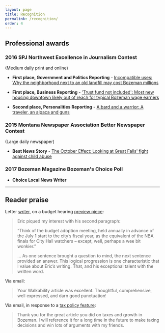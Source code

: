 ```yaml
---
layout: page
title: Recognition
permalink: /recognition/
order: 4
---
```


## Professional awards

### 2016 SPJ Northwest Excellence in Journalism Contest

(Medium daily print and online)

- **First place, Government and Politics Reporting** - [Incompatible uses: Why the neighborhood next to an old landfill may cost Bozeman millions](http://www.bozemandailychronicle.com/news/city/incompatible-uses-why-the-neighborhood-next-to-an-old-landfill/article_c7ced9d2-20ea-5d5b-925b-6a1089fb134e.html)

- **First place, Business Reporting** - ['Trust fund not included': Most new housing downtown likely out of reach for typical Bozeman wage earners](http://www.bozemandailychronicle.com/news/city/trust-fund-not-included-most-new-housing-downtown-likely-out/article_0be604ca-c75f-554a-a3a8-8b36436b1404.html)

- **Second place, Personalities Reporting** - [A bard and a warrior: A traveler, an alpaca and guns](http://www.bozemandailychronicle.com/news/dailyfeatures/a-story-you-couldn-t-make-up-a-traveler-an/article_d1566867-4d31-5159-a922-a36579d54cbf.html)

### 2015 Montana Newspaper Association Better Newspaper Contest

(Large daily newspaper)

- **Best News Story** - [The October Effect: Looking at Great Falls' fight against child abuse
](http://www.greatfallstribune.com/story/news/crime/2014/06/29/looking-great-falls-fight-child-abuse/11699495/)

### 2017 Bozeman Magazine Bozeman's Choice Poll

- **Choice Local News Writer**

---
## Reader praise

Letter [writer](http://www.bozemandailychronicle.com/opinions/letters_to_editor/dietrich-doing-fine-job-covering-city-government/article_40912bd3-b30d-5b22-8ba2-a9f82df78ee6.html), on a budget hearing [preview piece](http://www.bozemandailychronicle.com/news/city/bozeman-city-commission-debating-budget-tax-increases-monday-night/article_b337d1b8-0451-53ce-b795-c93180feddb5.html):
> Eric piqued my interest with his second paragraph:
>
>“Think of the budget adoption meeting, held annually in advance of the July 1 start to the city’s fiscal year, as the equivalent of the NBA finals for City Hall watchers – except, well, perhaps a wee bit wonkier.”
>
>... As one sentence brought a question to mind, the next sentence provided an answer. This logical progression is one characteristic that I value about Eric’s writing. That, and his exceptional talent with the written word.
 
Via email:
> Your Walkability article was excellent. Thoughtful, comprehensive, well expressed, and darn good punctuation!

Via email, in response to a [tax policy feature](http://www.bozemandailychronicle.com/news/city/growth-and-taxes-costs-for-governments-and-property-owners-add/article_8ff42c1c-dd3e-5d04-881e-72a6a2d27dc4.html):
> Thank you for the great article you did on taxes and growth in Bozeman. I will reference it for a long time in the future to make taxing decisions and win lots of arguments with my friends.

